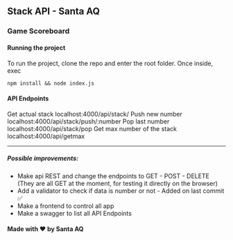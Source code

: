 ## Stack API - Santa AQ

### Game Scoreboard

#### Running the project

To run the project, clone the repo and enter the root folder.
Once inside, exec
    

    npm install && node index.js

#### API Endpoints

Get actual stack localhost:4000/api/stack/
Push new number localhost:4000/api/stack/push/:number
Pop last number localhost:4000/api/stack/pop
Get max number of the stack localhost:4000/api/getmax

---

##### Possible improvements:

- Make api REST and change the endpoints to GET - POST - DELETE (They are all GET at the moment, for testing it directly on the browser)
- Add a validator to check if data is number or not - Added on last commit ✅
- Make a frontend to control all app
- Make a swagger to list all API Endpoints

#### Made with ♥ by Santa AQ
